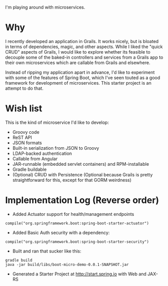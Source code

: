 I'm playing around with microservices.

# Why

I recently developed an application in Grails. It works nicely, but is bloated in terms of dependencies, magic, and other
aspects. While I liked the "quick CRUD" aspects of Grails, I would like to explore whether its feasible to decouple some
of the baked-in controllers and  services from a Grails app to their own microservices which are callable from Grails and
elsewhere.

Instead of ripping my application apart in advance, I'd like to experiment with some of the features of Spring Boot,
which I've seen touted as a good framework for development of microservices. This starter project is an attempt to do that.

# Wish list

This is the kind of microservice I'd like to develop:

* Groovy code
* ReST API
* JSON formats
* Built-in serialization from JSON to Groovy
* LDAP-backed authentication
* Callable from Angular
* JAR-runnable (embedded servlet containers) and RPM-installable
* Gradle buildable
* (Optional) CRUD with Persistence (Optional because Grails is pretty straightforward for this, except for that GORM weirdness)

# Implementation Log (Reverse order)

* Added Actuator support for health/management endpoints

```
compile("org.springframework.boot:spring-boot-starter-actuator")
```

* Added Basic Auth security with a dependency:

```
compile("org.springframework.boot:spring-boot-starter-security")
```

* Built and ran that sucker like this:

```
gradle build
java -jar build/libs/boot-micro-demo-0.0.1-SNAPSHOT.jar
```

* Generated a Starter Project at http://start.spring.io with Web and JAX-RS
